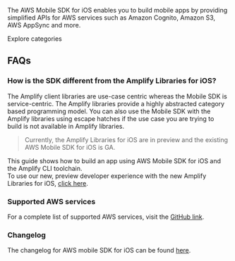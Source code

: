 The AWS Mobile SDK for iOS enables you to build mobile apps by providing simplified APIs for AWS services such as Amazon Cognito, Amazon S3, AWS AppSync and more.

<docs-internal-link-button href="~/sdk/api/graphql.md">
  <span slot="text">Explore categories</span>
</docs-internal-link-button>

## FAQs

### How is the SDK different from the Amplify Libraries for iOS?
The Amplify client libraries are use-case centric whereas the Mobile SDK is service-centric. The Amplify libraries provide a highly abstracted category based programming model. You can also use the Mobile SDK with the Amplify libraries using escape hatches if the use case you are trying to build is not available in Amplify libraries.

> Currently, the Amplify Libraries for iOS are in preview and the existing AWS Mobile SDK for iOS is GA.

This guide shows how to build an app using AWS Mobile SDK for iOS and the Amplify CLI toolchain.  
To use our new, preview developer experience with the new Amplify Libraries for iOS, [click here](~/lib/lib.md).

### Supported AWS services
For a complete list of supported AWS services, visit the [GitHub link](https://github.com/aws-amplify/aws-sdk-ios).

### Changelog
The changelog for AWS mobile SDK for iOS can be found [here](https://github.com/aws-amplify/aws-sdk-ios/blob/master/CHANGELOG.md).
